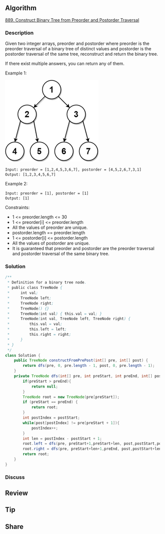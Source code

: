 ## Algorithm

[889. Construct Binary Tree from Preorder and Postorder Traversal](https://leetcode.com/problems/construct-binary-tree-from-preorder-and-postorder-traversal/)

### Description

Given two integer arrays, preorder and postorder where preorder is the preorder traversal of a binary tree of distinct values and postorder is the postorder traversal of the same tree, reconstruct and return the binary tree.

If there exist multiple answers, you can return any of them.


Example 1:

![](assets/20220921-92f62c7b.png)

```
Input: preorder = [1,2,4,5,3,6,7], postorder = [4,5,2,6,7,3,1]
Output: [1,2,3,4,5,6,7]
```

Example 2:

```
Input: preorder = [1], postorder = [1]
Output: [1]
```

Constraints:

- 1 <= preorder.length <= 30
- 1 <= preorder[i] <= preorder.length
- All the values of preorder are unique.
- postorder.length == preorder.length
- 1 <= postorder[i] <= postorder.length
- All the values of postorder are unique.
- It is guaranteed that preorder and postorder are the preorder traversal and postorder traversal of the same binary tree.

### Solution

```java
/**
 * Definition for a binary tree node.
 * public class TreeNode {
 *     int val;
 *     TreeNode left;
 *     TreeNode right;
 *     TreeNode() {}
 *     TreeNode(int val) { this.val = val; }
 *     TreeNode(int val, TreeNode left, TreeNode right) {
 *         this.val = val;
 *         this.left = left;
 *         this.right = right;
 *     }
 * }
 */
class Solution {
    public TreeNode constructFromPrePost(int[] pre, int[] post) {
        return dfs(pre, 0, pre.length - 1, post, 0, pre.length - 1);
    }
    private TreeNode dfs(int[] pre, int preStart, int preEnd, int[] post, int postStart, int postEnd){
        if(preStart > preEnd){
            return null;
        }
        TreeNode root = new TreeNode(pre[preStart]);
        if (preStart == preEnd) {
            return root;
        }
        int postIndex = postStart;
        while(post[postIndex] != pre[preStart + 1]){
            postIndex++;
        }
        int len = postIndex - postStart + 1;
        root.left = dfs(pre, preStart+1,preStart+len, post,postStart,postStart+len);
        root.right = dfs(pre, preStart+len+1,preEnd, post,postStart+len, postEnd - 1);
        return root;
    }
}
```

### Discuss

## Review


## Tip


## Share

